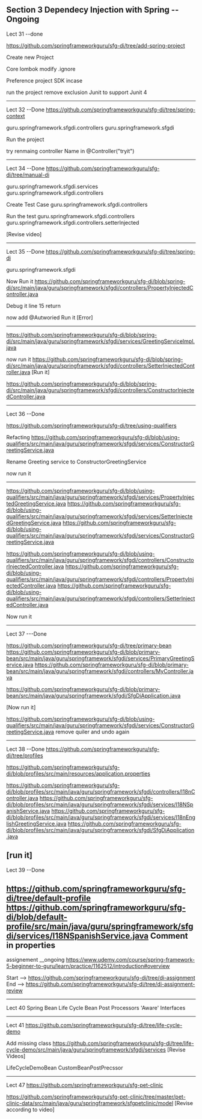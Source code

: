 ## Section 3 Dependecy Injection with Spring  --Ongoing

Lect 31 --done

https://github.com/springframeworkguru/sfg-di/tree/add-spring-project

Create new Project


Core
 lombok
 modify .ignore
 
Preference project SDK incase

run the project
remove exclusion Junit to support Junit 4

-------------

Lect 32  --Done
https://github.com/springframeworkguru/sfg-di/tree/spring-context

guru.springframework.sfgdi.controllers
guru.springframework.sfgdi

Run the project

try renmaing controller Name in @Controller("tryit")

------

Lect 34  --Done
https://github.com/springframeworkguru/sfg-di/tree/manual-di

guru.springframework.sfgdi.services
guru.springframework.sfgdi.controllers

Create Test Case
guru.springframework.sfgdi.controllers


Run the test
guru.springframework.sfgdi.controllers
guru.springframework.sfgdi.controllers.setterInjected

[Revise video]

--------

Lect 35 --Done
https://github.com/springframeworkguru/sfg-di/tree/spring-di

guru.springframework.sfgdi

Now Run it
https://github.com/springframeworkguru/sfg-di/blob/spring-di/src/main/java/guru/springframework/sfgdi/controllers/PropertyInjectedController.java

Debug it
line 15 return

now add @Autworied
Run it
[Error]
*****
https://github.com/springframeworkguru/sfg-di/blob/spring-di/src/main/java/guru/springframework/sfgdi/services/GreetingServiceImpl.java

now run it
https://github.com/springframeworkguru/sfg-di/blob/spring-di/src/main/java/guru/springframework/sfgdi/controllers/SetterInjectedController.java
[Run it]

https://github.com/springframeworkguru/sfg-di/blob/spring-di/src/main/java/guru/springframework/sfgdi/controllers/ConstructorInjectedController.java

--------------

Lect 36  --Done

https://github.com/springframeworkguru/sfg-di/tree/using-qualifiers

Refacting
https://github.com/springframeworkguru/sfg-di/blob/using-qualifiers/src/main/java/guru/springframework/sfgdi/services/ConstructorGreetingService.java

Rename Greeting service to ConstructorGreetingService

now run  it

---

https://github.com/springframeworkguru/sfg-di/blob/using-qualifiers/src/main/java/guru/springframework/sfgdi/services/PropertyInjectedGreetingService.java
https://github.com/springframeworkguru/sfg-di/blob/using-qualifiers/src/main/java/guru/springframework/sfgdi/services/SetterInjectedGreetingService.java
https://github.com/springframeworkguru/sfg-di/blob/using-qualifiers/src/main/java/guru/springframework/sfgdi/services/ConstructorGreetingService.java


https://github.com/springframeworkguru/sfg-di/blob/using-qualifiers/src/main/java/guru/springframework/sfgdi/controllers/ConstructorInjectedController.java
https://github.com/springframeworkguru/sfg-di/blob/using-qualifiers/src/main/java/guru/springframework/sfgdi/controllers/PropertyInjectedController.java
https://github.com/springframeworkguru/sfg-di/blob/using-qualifiers/src/main/java/guru/springframework/sfgdi/controllers/SetterInjectedController.java

Now run it

-------------

Lect 37  ---Done

https://github.com/springframeworkguru/sfg-di/tree/primary-bean
https://github.com/springframeworkguru/sfg-di/blob/primary-bean/src/main/java/guru/springframework/sfgdi/services/PrimaryGreetingService.java
https://github.com/springframeworkguru/sfg-di/blob/primary-bean/src/main/java/guru/springframework/sfgdi/controllers/MyController.java

https://github.com/springframeworkguru/sfg-di/blob/primary-bean/src/main/java/guru/springframework/sfgdi/SfgDiApplication.java

[Now run it]


https://github.com/springframeworkguru/sfg-di/blob/using-qualifiers/src/main/java/guru/springframework/sfgdi/services/ConstructorGreetingService.java
remove quiler
and undo  again

----------------

Lect 38  --Done
https://github.com/springframeworkguru/sfg-di/tree/profiles

https://github.com/springframeworkguru/sfg-di/blob/profiles/src/main/resources/application.properties

https://github.com/springframeworkguru/sfg-di/blob/profiles/src/main/java/guru/springframework/sfgdi/controllers/I18nController.java
https://github.com/springframeworkguru/sfg-di/blob/profiles/src/main/java/guru/springframework/sfgdi/services/I18NSpanishService.java
https://github.com/springframeworkguru/sfg-di/blob/profiles/src/main/java/guru/springframework/sfgdi/services/I18nEnglishGreetingService.java
https://github.com/springframeworkguru/sfg-di/blob/profiles/src/main/java/guru/springframework/sfgdi/SfgDiApplication.java

[run it]
---------

Lect 39  --Done

https://github.com/springframeworkguru/sfg-di/tree/default-profile
https://github.com/springframeworkguru/sfg-di/blob/default-profile/src/main/java/guru/springframework/sfgdi/services/I18NSpanishService.java
Comment in properties
-----
assignement  __ongoing
https://www.udemy.com/course/spring-framework-5-beginner-to-guru/learn/practice/1162512/introduction#overview

Start --> https://github.com/springframeworkguru/sfg-di/tree/di-assignment
End --> https://github.com/springframeworkguru/sfg-di/tree/di-assignment-review


----------
Lect 40
Spring Bean Life Cycle
Bean Post Processors
'Aware' Interfaces

--------
Lect 41
https://github.com/springframeworkguru/sfg-di/tree/life-cycle-demo

Add missing class
https://github.com/springframeworkguru/sfg-di/tree/life-cycle-demo/src/main/java/guru/springframework/sfgdi/services
[Revise Videos]

LifeCycleDemoBean
CustomBeanPostPrecssor


-------------

Lect 47
https://github.com/springframeworkguru/sfg-pet-clinic

https://github.com/springframeworkguru/sfg-pet-clinic/tree/master/pet-clinic-data/src/main/java/guru/springframework/sfgpetclinic/model
[Revise according to video]





























